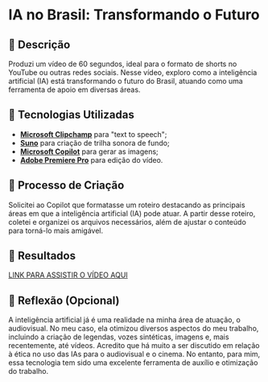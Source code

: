 # IA no Brasil: Transformando o Futuro

## 📒 Descrição
Produzi um vídeo de 60 segundos, ideal para o formato de shorts no YouTube ou outras redes sociais. Nesse vídeo, exploro como a inteligência artificial (IA) está transformando o futuro do Brasil, atuando como uma ferramenta de apoio em diversas áreas.

## 🤖 Tecnologias Utilizadas
- **[Microsoft Clipchamp](https://clipchamp.com/pt-br)** para "text to speech";
- **[Suno](https://suno.com/)** para criação de trilha sonora de fundo;
- **[Microsoft Copilot](https://copilot.microsoft.com/)** para gerar as imagens;
- **[Adobe Premiere Pro](https://www.adobe.com/br/products/premiere)** para edição do vídeo.

## 🧐 Processo de Criação
Solicitei ao Copilot que formatasse um roteiro destacando as principais áreas em que a inteligência artificial (IA) pode atuar. A partir desse roteiro, coletei e organizei os arquivos necessários, além de ajustar o conteúdo para torná-lo mais amigável.

## 🚀 Resultados
[LINK PARA ASSISTIR O VÍDEO AQUI](https://www.youtube.com/shorts/qsefr2iPwMY)

## 💭 Reflexão (Opcional)
A inteligência artificial já é uma realidade na minha área de atuação, o audiovisual. No meu caso, ela otimizou diversos aspectos do meu trabalho, incluindo a criação de legendas, vozes sintéticas, imagens e, mais recentemente, até vídeos. Acredito que há muito a ser discutido em relação à ética no uso das IAs para o audiovisual e o cinema. No entanto, para mim, essa tecnologia tem sido uma excelente ferramenta de auxílio e otimização do trabalho. 
```

